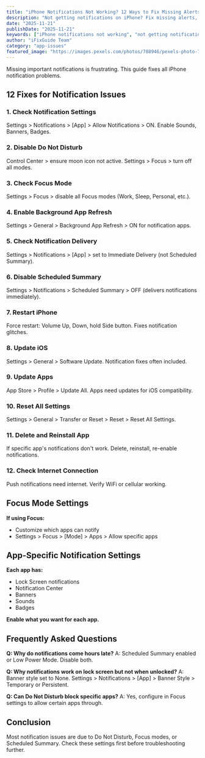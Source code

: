 ```yaml
---
title: "iPhone Notifications Not Working? 12 Ways to Fix Missing Alerts"
description: "Not getting notifications on iPhone? Fix missing alerts, silent notifications, and notification issues with our complete guide."
date: "2025-11-21"
publishDate: "2025-11-21"
keywords: ["iPhone notifications not working", "not getting notifications", "iPhone alerts not showing", "fix notifications", "silent notifications iPhone"]
author: "iFixGuide Team"
category: "app-issues"
featured_image: "https://images.pexels.com/photos/788946/pexels-photo-788946.jpeg?auto=compress&cs=tinysrgb&w=1200"
---
```


Missing important notifications is frustrating. This guide fixes all iPhone notification problems.

## 12 Fixes for Notification Issues

### 1. Check Notification Settings
Settings > Notifications > [App] > Allow Notifications > ON. Enable Sounds, Banners, Badges.

### 2. Disable Do Not Disturb
Control Center > ensure moon icon not active. Settings > Focus > turn off all modes.

### 3. Check Focus Mode
Settings > Focus > disable all Focus modes (Work, Sleep, Personal, etc.).

### 4. Enable Background App Refresh
Settings > General > Background App Refresh > ON for notification apps.

### 5. Check Notification Delivery
Settings > Notifications > [App] > set to Immediate Delivery (not Scheduled Summary).

### 6. Disable Scheduled Summary
Settings > Notifications > Scheduled Summary > OFF (delivers notifications immediately).

### 7. Restart iPhone
Force restart: Volume Up, Down, hold Side button. Fixes notification glitches.

### 8. Update iOS
Settings > General > Software Update. Notification fixes often included.

### 9. Update Apps
App Store > Profile > Update All. Apps need updates for iOS compatibility.

### 10. Reset All Settings
Settings > General > Transfer or Reset > Reset > Reset All Settings.

### 11. Delete and Reinstall App
If specific app's notifications don't work. Delete, reinstall, re-enable notifications.

### 12. Check Internet Connection
Push notifications need internet. Verify WiFi or cellular working.

## Focus Mode Settings

**If using Focus:**
- Customize which apps can notify
- Settings > Focus > [Mode] > Apps > Allow specific apps

## App-Specific Notification Settings

**Each app has:**
- Lock Screen notifications
- Notification Center
- Banners
- Sounds
- Badges

**Enable what you want for each app.**

## Frequently Asked Questions

**Q: Why do notifications come hours late?**
A: Scheduled Summary enabled or Low Power Mode. Disable both.

**Q: Why notifications work on lock screen but not when unlocked?**
A: Banner style set to None. Settings > Notifications > [App] > Banner Style > Temporary or Persistent.

**Q: Can Do Not Disturb block specific apps?**
A: Yes, configure in Focus settings to allow certain apps through.

## Conclusion
Most notification issues are due to Do Not Disturb, Focus modes, or Scheduled Summary. Check these settings first before troubleshooting further.
